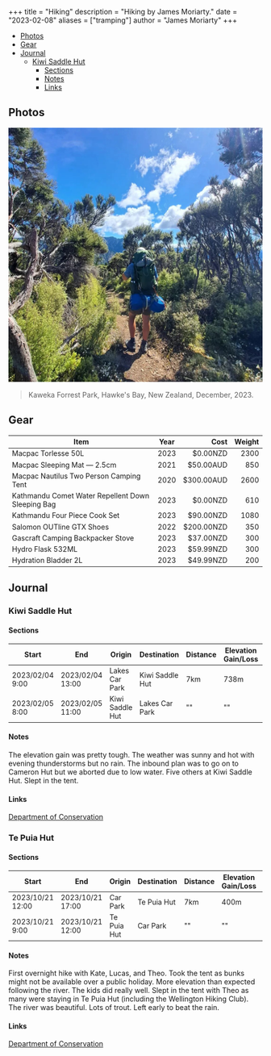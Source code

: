 +++
title = "Hiking"
description = "Hiking by James Moriarty."
date = "2023-02-08"
aliases = ["tramping"]
author = "James Moriarty"
+++

- [Photos](#photos)
- [Gear](#gear)
- [Journal](#journal)
  - [Kiwi Saddle Hut](#kiwi-saddle-hut)
    - [Sections](#sections)
    - [Notes](#notes)
    - [Links](#links)

## Photos

[![Kaweka Forrest Park, Hawke's Bay, New Zealand, December, 2023](/images/hiking/hiking-kiwi-saddle-1.webp)](/images/hiking/hiking-kiwi-saddle-1.webp)
> Kaweka Forrest Park, Hawke's Bay, New Zealand, December, 2023.

## Gear

| Item                                              | Year | Cost       | Weight |
| ------------------------------------------------- |:----:| ----------:| ------:|
| Macpac Torlesse 50L                               | 2023 |   $0.00NZD | 2300   |
| Macpac Sleeping Mat — 2.5cm                       | 2021 |  $50.00AUD | 850    |
| Macpac Nautilus Two Person Camping Tent           | 2020 | $300.00AUD | 2600   |
| Kathmandu Comet Water Repellent Down Sleeping Bag | 2023 |   $0.00NZD | 610    |
| Kathmandu Four Piece Cook Set                     | 2023 |  $90.00NZD | 1080   |
| Salomon OUTline GTX Shoes                         | 2022 | $200.00NZD | 350    |
| Gascraft Camping Backpacker Stove                 | 2023 |  $37.00NZD | 300    |
| Hydro Flask 532ML                                 | 2023 |  $59.99NZD | 300    |
| Hydration Bladder 2L                              | 2023 |  $49.99NZD | 200    |

## Journal

### Kiwi Saddle Hut

#### Sections

| Start | End | Origin | Destination | Distance | Elevation Gain/Loss | Temp |
| ----- | --- | ------ | ----------- | -------- | -------------- | ------- |
| 2023/02/04 9:00 | 2023/02/04 13:00 | Lakes Car Park | Kiwi Saddle Hut | 7km | 738m | 18-25'C | 
| 2023/02/05 8:00 | 2023/02/05 11:00 | Kiwi Saddle Hut | Lakes Car Park | "" | "" | "" |

#### Notes

The elevation gain was pretty tough. The weather was sunny and hot with evening thunderstorms but no rain. The inbound plan was to go on to Cameron Hut but we aborted due to low water. Five others at Kiwi Saddle Hut. Slept in the tent.

#### Links

[Department of Conservation](https://www.doc.govt.nz/parks-and-recreation/places-to-go/hawkes-bay/places/kaweka-forest-park/things-to-do/tracks/kuripapango-tramping-tracks/)

### Te Puia Hut

#### Sections

| Start | End | Origin | Destination | Distance | Elevation Gain/Loss | Temp |
| ----- | --- | ------ | ----------- | -------- | -------------- | ------- |
| 2023/10/21 12:00 | 2023/10/21 17:00 | Car Park | Te Puia Hut | 7km | 400m | 18-25'C |
| 2023/10/21 9:00  | 2023/10/21 12:00 | Te Puia Hut | Car Park | "" | "" | "" |

#### Notes

First overnight hike with Kate, Lucas, and Theo. Took the tent as bunks might not be available over a public holiday. More elevation than expected following the river. The kids did really well. Slept in the tent with Theo as many were staying in Te Puia Hut (including the Wellington Hiking Club). The river was beautiful. Lots of trout. Left early to beat the rain.

#### Links

[Department of Conservation]([https://www.doc.govt.nz/parks-and-recreation/places-to-go/hawkes-bay/places/kaweka-forest-park/things-to-do/tracks/kuripapango-tramping-tracks/](https://www.doc.govt.nz/parks-and-recreation/places-to-go/hawkes-bay/places/kaweka-forest-park/things-to-do/huts/te-puia-hut-lodge/)https://www.doc.govt.nz/parks-and-recreation/places-to-go/hawkes-bay/places/kaweka-forest-park/things-to-do/huts/te-puia-hut-lodge/)
